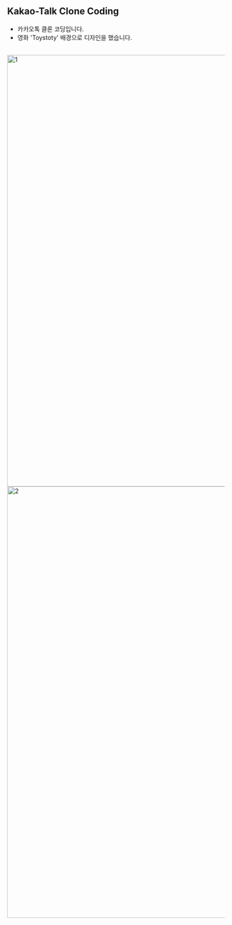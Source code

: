 ## Kakao-Talk Clone Coding
- 카카오톡 클론 코딩입니다.
- 영화 'Toystoty' 배경으로 디자인을 했습니다.
<br>


<img width="1000" alt="1" src="https://user-images.githubusercontent.com/97905221/180120993-5f3cf282-9df3-43bb-b912-5e9a8d3f7214.png">
<img width="1000" alt="2" src="https://user-images.githubusercontent.com/97905221/180121006-c95e1e69-56be-44f8-8055-2c1508c3aebf.png">
